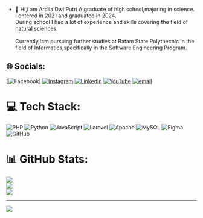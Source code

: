 - 👋 Hi,i am Ardila Dwi Putri
A graduate of high school,majoring in science. I entered in 2021 and graduated in 2024.<br> During school I had a lot of experience and skills covering the field of natural sciences.<br><br>Currently,Iam pursuing further studies at Batam State Polythecnic in the field of Informatics,specifically in the Software Engineering Program.


## 🌐 Socials:
[![Facebook](https://img.shields.io/badge/Facebook-%231877F2.svg?logo=Facebook&logoColor=white)] [![Instagram](https://img.shields.io/badge/Instagram-%23E4405F.svg?logo=Instagram&logoColor=white)](https://instagram.com/ardila31_) [![LinkedIn](https://img.shields.io/badge/LinkedIn-%230077B5.svg?logo=linkedin&logoColor=white)](https://linkedin.com/in/ARDP31) [![YouTube](https://img.shields.io/badge/YouTube-%23FF0000.svg?logo=YouTube&logoColor=white)](https://youtube.com/@@ardiladwi1410) [![email](https://img.shields.io/badge/Email-D14836?logo=gmail&logoColor=white)](mailto:ardila.dwiputri31@gmail.com) 

# 💻 Tech Stack:
![PHP](https://img.shields.io/badge/php-%23777BB4.svg?style=for-the-badge&logo=php&logoColor=white) ![Python](https://img.shields.io/badge/python-3670A0?style=for-the-badge&logo=python&logoColor=ffdd54) ![JavaScript](https://img.shields.io/badge/javascript-%23323330.svg?style=for-the-badge&logo=javascript&logoColor=%23F7DF1E) ![Laravel](https://img.shields.io/badge/laravel-%23FF2D20.svg?style=for-the-badge&logo=laravel&logoColor=white) ![Apache](https://img.shields.io/badge/apache-%23D42029.svg?style=for-the-badge&logo=apache&logoColor=white) ![MySQL](https://img.shields.io/badge/mysql-4479A1.svg?style=for-the-badge&logo=mysql&logoColor=white) ![Figma](https://img.shields.io/badge/figma-%23F24E1E.svg?style=for-the-badge&logo=figma&logoColor=white) ![GitHub](https://img.shields.io/badge/github-%23121011.svg?style=for-the-badge&logo=github&logoColor=white)
# 📊 GitHub Stats:
![](https://github-readme-stats.vercel.app/api?username=ARDP31&theme=synthwave&hide_border=true&include_all_commits=false&count_private=false)<br/>
![](https://nirzak-streak-stats.vercel.app/?user=ARDP31&theme=synthwave&hide_border=true)<br/>
![](https://github-readme-stats.vercel.app/api/top-langs/?username=ARDP31&theme=synthwave&hide_border=true&include_all_commits=false&count_private=false&layout=compact)

---
[![](https://visitcount.itsvg.in/api?id=ARDP31&icon=0&color=0)](https://visitcount.itsvg.in)

<!-- Proudly created with GPRM ( https://gprm.itsvg.in ) -->
